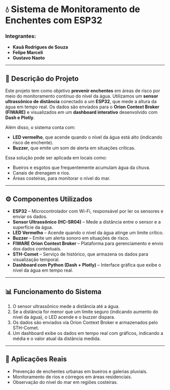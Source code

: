 # 💧 Sistema de Monitoramento de Enchentes com ESP32

### Integrantes:
- **Kauã Rodrigues de Souza**  
- **Felipe Marceli**  
- **Gustavo Naoto**

---

## 📌 Descrição do Projeto

Este projeto tem como objetivo **prevenir enchentes** em áreas de risco por meio do monitoramento contínuo do nível da água. Utilizamos um **sensor ultrassônico de distância** conectado a um **ESP32**, que mede a altura da água em tempo real. Os dados são enviados para o **Orion Context Broker (FIWARE)** e visualizados em um **dashboard interativo** desenvolvido com **Dash e Plotly**.

Além disso, o sistema conta com:

- **LED vermelho**, que acende quando o nível da água está alto (indicando risco de enchente).
- **Buzzer**, que emite um som de alerta em situações críticas.

Essa solução pode ser aplicada em locais como:

- Bueiros e esgotos que frequentemente acumulam água da chuva.
- Canais de drenagem e rios.
- Áreas costeiras, para monitorar o nível do mar.

---

## ⚙️ Componentes Utilizados

- **ESP32** – Microcontrolador com Wi-Fi, responsável por ler os sensores e enviar os dados.
- **Sensor Ultrassônico (HC-SR04)** – Mede a distância entre o sensor e a superfície da água.
- **LED Vermelho** – Acende quando o nível da água atinge um limite crítico.
- **Buzzer** – Emite um alerta sonoro em situações de risco.
- **FIWARE Orion Context Broker** – Plataforma para gerenciamento e envio dos dados contextuais.
- **STH-Comet** – Serviço de histórico, que armazena os dados para visualização temporal.
- **Dashboard com Python (Dash + Plotly)** – Interface gráfica que exibe o nível da água em tempo real.

---

## 📊 Funcionamento do Sistema

1. O sensor ultrassônico mede a distância até a água.
2. Se a distância for menor que um limite seguro (indicando aumento do nível da água), o LED acende e o buzzer dispara.
3. Os dados são enviados via Orion Context Broker e armazenados pelo STH-Comet.
4. Um dashboard exibe os dados em tempo real com gráficos, indicando a média e o valor atual da distância medida.

---

## 📍 Aplicações Reais

- Prevenção de enchentes urbanas em bueiros e galerias pluviais.
- Monitoramento de rios e córregos em áreas residenciais.
- Observação do nível do mar em regiões costeiras.
